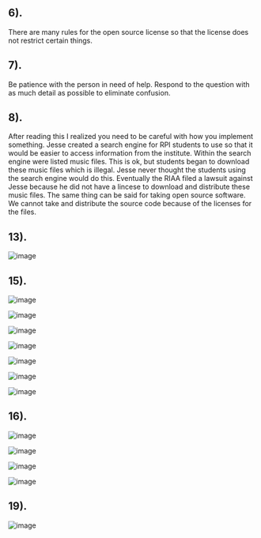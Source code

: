 ## 6).
There are many rules for the open source license so that the license does not restrict certain things.
## 7).
Be patience with the person in need of help.
Respond to the question with as much detail as possible to eliminate confusion.
## 8). 
After reading this I realized you need to be careful with how you implement something. Jesse created a search engine for RPI
students to use so that it would be easier to access information from the institute. Within the search engine were listed music files.
This is ok, but students began to download these music files which is illegal. Jesse never thought the students using the search engine
would do this. Eventually the RIAA filed a lawsuit against Jesse because he did not have a lincese to download and distribute these 
music files. The same thing can be said for taking open source software. We cannot take and distribute the source code because of the 
licenses for the files.
## 13).
![image](https://user-images.githubusercontent.com/47041789/58339273-3597d000-7e17-11e9-91bc-f6e447cc897e.png)
## 15).
  ![image](https://user-images.githubusercontent.com/47041789/58341702-d50b9180-7e1c-11e9-8368-c9878013234b.png)
 
  ![image](https://user-images.githubusercontent.com/47041789/58341975-814d7800-7e1d-11e9-88fb-6cd8b99b3cd4.png)
 
  ![image](https://user-images.githubusercontent.com/47041789/58671260-00581a00-8310-11e9-909b-6c58fe6ef6f8.png)
 
  ![image](https://user-images.githubusercontent.com/47041789/58671284-16fe7100-8310-11e9-99a6-17dcdfbbf305.png)
 
  ![image](https://user-images.githubusercontent.com/47041789/58671302-25e52380-8310-11e9-8dfc-c653f02add20.png)
 
  ![image](https://user-images.githubusercontent.com/47041789/58671313-34cbd600-8310-11e9-8b07-8dc3d19cb47a.png)
 
  ![image](https://user-images.githubusercontent.com/47041789/58671337-490fd300-8310-11e9-939e-64c0049a341f.png)
## 16).
  ![image](https://user-images.githubusercontent.com/47041789/58671487-cc312900-8310-11e9-9f56-5f5258402eea.png)
  
  ![image](https://user-images.githubusercontent.com/47041789/58671561-174b3c00-8311-11e9-90bf-93f5c450fb18.png)
  
  ![image](https://user-images.githubusercontent.com/47041789/58671579-29c57580-8311-11e9-857c-b48c7e7606a0.png)

  ![image](https://user-images.githubusercontent.com/47041789/58671609-3d70dc00-8311-11e9-83d9-adbdce255e32.png)
## 19).
![image](https://user-images.githubusercontent.com/47041789/58652100-cde2f880-82e0-11e9-8ca4-4c1428e5e577.png)
